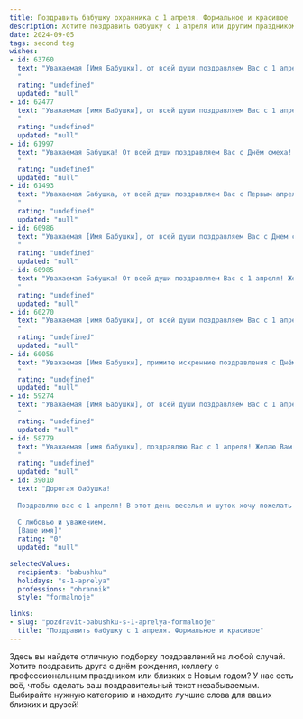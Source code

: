 ```yaml
---
title: Поздравить бабушку охранника с 1 апреля. Формальное и красивое
description: Хотите поздравить бабушку с 1 апреля или другим праздником? Наш ИИ создаст незабываемое поздравление, а вы обязательно выделитесь среди других.  
date: 2024-09-05
tags: second tag
wishes:
- id: 63760
  text: "Уважаемая [Имя Бабушки], от всей души поздравляем Вас с 1 апреля! Желаем Вам крепкого здоровья, бодрости духа и всегда спокойного рабочего дня. Пусть Ваша работа приносит Вам только удовлетворение, а в жизни царят мир и благополучие.
  "
  rating: "undefined"
  updated: "null"
- id: 62477
  text: "Уважаемая [имя Бабушки], от всей души поздравляем Вас с 1 апреля! Желаем Вам крепкого здоровья, бодрости духа и мирного неба над головой. Пусть Ваша работа  охранника  приносит Вам удовлетворение, а жизнь - только радость и позитивные эмоции!
  "
  rating: "undefined"
  updated: "null"
- id: 61997
  text: "Уважаемая Бабушка! От всей души поздравляем Вас с Днём смеха! Желаем Вам крепкого здоровья, бодрого духа и радости в каждый день. Пусть улыбка не сходит с Вашего лица, а жизнь будет наполнена добрыми и светлыми событиями.
  "
  rating: "undefined"
  updated: "null"
- id: 61493
  text: "Уважаемая Бабушка, от всей души поздравляем Вас с Первым апреля! Желаем Вам крепкого здоровья,  спокойствия и благополучия! Пусть Ваша работа охранника приносит Вам удовлетворение и  уважение окружающих. С праздником!
  "
  rating: "undefined"
  updated: "null"
- id: 60986
  text: "Уважаемая [Имя Бабушки], от всей души поздравляем Вас с Днем смеха! Желаем Вам крепкого здоровья, бодрости духа и  огромного заряда позитива! Пусть окружающие Вас люди радуют искренним смехом и светлым настроением.
  "
  rating: "undefined"
  updated: "null"
- id: 60985
  text: "Уважаемая Бабушка! От всей души поздравляем Вас с 1 апреля! Желаем Вам крепкого здоровья, душевного спокойствия и благополучия. Пусть Ваша жизнь будет наполнена радостью, теплом и заботой близких. Спасибо за Вашу службу, за то, что Вы всегда были и остаётесь верным защитником и опорой!
  "
  rating: "undefined"
  updated: "null"
- id: 60270
  text: "Уважаемая [имя бабушки], от всей души поздравляем Вас с 1 апреля! Желаем Вам крепкого здоровья, оптимизма, радости и благополучия. Пусть каждый день дарит Вам новые приятные моменты и хорошее настроение.
  "
  rating: "undefined"
  updated: "null"
- id: 60056
  text: "Уважаемая [Имя Бабушки], примите искренние поздравления с Днём смеха! Желаю Вам крепкого здоровья, долголетия,  радости и  оптимизма. Пусть  каждый день дарит Вам улыбки, а  жизнь  будет  полна  ярких  событий.
  "
  rating: "undefined"
  updated: "null"
- id: 59274
  text: "Уважаемая [Имя Бабушки], от всей души поздравляем Вас с 1 апреля! Желаем Вам крепкого здоровья, неиссякаемой энергии и  спокойствия в Вашей нелёгкой работе охранника. Пусть каждый день приносит только радость и удовлетворение!
  "
  rating: "undefined"
  updated: "null"
- id: 58779
  text: "Уважаемая [имя бабушки], поздравляю Вас с 1 апреля! Желаю Вам крепкого здоровья, долголетия, благополучия и радостных событий. Пусть Ваш труд охранника всегда будет оценен по достоинству, а в Вашей жизни будет побольше спокойствия и мира.
  "
  rating: "undefined"
  updated: "null"
- id: 39010
  text: "Дорогая бабушка!
  
  Поздравляю вас с 1 апреля! В этот день веселья и шуток хочу пожелать вам радости, здоровья и светлых моментов. Вы всегда охраняете нашу семью своим теплом и заботой, и я благодарен(на) вам за это. Пусть в вашем сердце живёт только счастье, а каждый день приносит улыбки и хорошее настроение.
  
  С любовью и уважением,
  [Ваше имя]"
  rating: "0"
  updated: "null"

selectedValues:
  recipients: "babushku"
  holidays: "s-1-aprelya"
  professions: "ohrannik"
  style: "formalnoje"

links:
- slug: "pozdravit-babushku-s-1-aprelya-formalnoje"
  title: "Поздравить бабушку с 1 апреля. Формальное и красивое"
---
```


Здесь вы найдете отличную подборку поздравлений на любой случай. 
Хотите поздравить друга с днём рождения, коллегу с профессиональным праздником или близких с Новым годом? У нас есть всё, чтобы сделать ваш поздравительный текст незабываемым. Выбирайте нужную категорию и находите лучшие слова для ваших близких и друзей!
